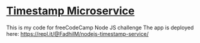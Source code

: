 
# [Timestamp Microservice](https://www.freecodecamp.org/learn/apis-and-microservices/apis-and-microservices-projects/timestamp-microservice)

This is my code for freeCodeCamp Node JS challenge
The app is deployed here:
https://repl.it/@FadhilM/nodejs-timestamp-service/